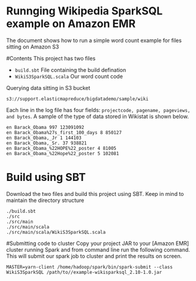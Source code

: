 # Runnging Wikipedia SparkSQL example on Amazon EMR
The document shows how to run a simple word count example for files sitting on Amazon S3

#Contents
This project has two files 
- ``build.sbt`` File containing the build defination
- ```WikiS3SparkSQL.scala``` Our word count code

Querying data sitting in S3 bucket 
```
s3://support.elasticmapreduce/bigdatademo/sample/wiki
```
Each line in the log file has four fields: ``projectcode, pagename, pageviews, and bytes``. 
A sample of the type of data stored in Wikistat is shown below.

```
en Barack_Obama 997 123091092
en Barack_Obama%27s_first_100_days 8 850127
en Barack_Obama,_Jr 1 144103
en Barack_Obama,_Sr. 37 938821
en Barack_Obama_%22HOPE%22_poster 4 81005
en Barack_Obama_%22Hope%22_poster 5 102081
```

# Build using SBT
Download the two files and build this project using SBT. Keep in mind to maintain the directory structure

```
./build.sbt
./src
./src/main
./src/main/scala
./src/main/scala/WikiS3SparkSQL.scala
```

#Submitting code to cluster
Copy your project JAR to your [Amazon EMR] cluster running Spark and from command line run the following command. This will submit our spark job to cluster and print the results on screen. 

```MASTER=yarn-client /home/hadoop/spark/bin/spark-submit --class WikiS3SparkSQL /path/to//example-wikisparksql_2.10-1.0.jar```



